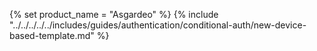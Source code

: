 {% set product_name = "Asgardeo" %}
{% include "../../../../../includes/guides/authentication/conditional-auth/new-device-based-template.md" %}
